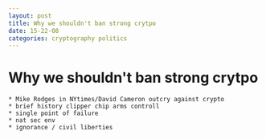 ```yaml
---
layout: post
title: Why we shouldn't ban strong crytpo
date: 15-22-08
categories: cryptography politics
---
```


Why we shouldn't ban strong crytpo
===
    * Mike Rodges in NYtimes/David Cameron outcry against crypto
    * brief history clipper chip arms controll
    * single point of failure
    * nat sec env
    * ignorance / civil liberties

